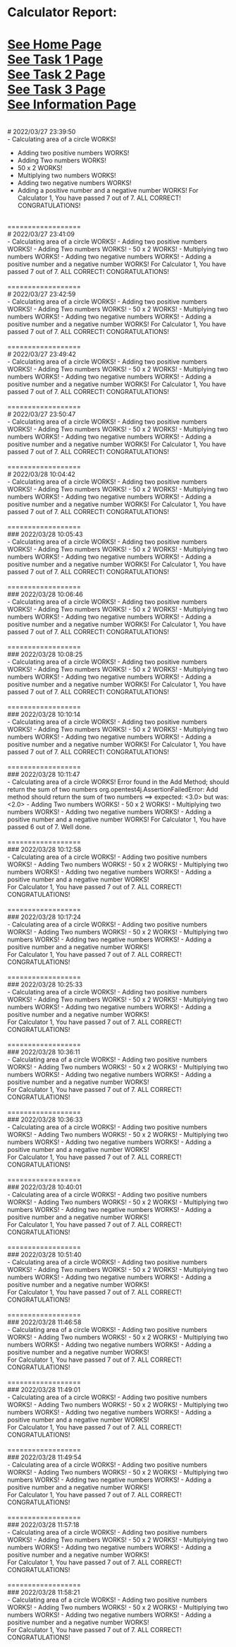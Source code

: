 # Calculator Report:
[See Home Page](README.md)<br/>
[See Task 1 Page](/Task1.md)<br/>
[See Task 2 Page](/Task2.md)<br/>
[See Task 3 Page](/Task3.md)<br/>
[See Information Page](/Info.md)<br/>
==================
 <br> # 2022/03/27 23:39:50 
 <br> - Calculating area of a circle WORKS! 
 - Adding two positive numbers WORKS! 
 - Adding Two numbers WORKS! 
 - 50 x 2 WORKS! 
 - Multiplying two numbers WORKS! 
 - Adding two negative numbers WORKS! 
 - Adding a positive number and a negative number WORKS! 
For Calculator 1, You have passed 7 out of 7. ALL CORRECT! CONGRATULATIONS!
 <br>
==================
 <br> # 2022/03/27 23:41:09 
 <br> - Calculating area of a circle WORKS! 
 - Adding two positive numbers WORKS! 
 - Adding Two numbers WORKS! 
 - 50 x 2 WORKS! 
 - Multiplying two numbers WORKS! 
 - Adding two negative numbers WORKS! 
 - Adding a positive number and a negative number WORKS! 
For Calculator 1, You have passed 7 out of 7. ALL CORRECT! CONGRATULATIONS!
 <br><br> 
==================<br>
# 2022/03/27 23:42:59 
 <br> - Calculating area of a circle WORKS! 
 - Adding two positive numbers WORKS! 
 - Adding Two numbers WORKS! 
 - 50 x 2 WORKS! 
 - Multiplying two numbers WORKS! 
 - Adding two negative numbers WORKS! 
 - Adding a positive number and a negative number WORKS! 
For Calculator 1, You have passed 7 out of 7. ALL CORRECT! CONGRATULATIONS!
 <br><br> 
==================<br>
# 2022/03/27 23:49:42 
 <br> - Calculating area of a circle WORKS! 
 - Adding two positive numbers WORKS! 
 - Adding Two numbers WORKS! 
 - 50 x 2 WORKS! 
 - Multiplying two numbers WORKS! 
 - Adding two negative numbers WORKS! 
 - Adding a positive number and a negative number WORKS! 
For Calculator 1, You have passed 7 out of 7. ALL CORRECT! CONGRATULATIONS!
 <br><br> 
==================
<br># 2022/03/27 23:50:47 
 <br> - Calculating area of a circle WORKS! 
 - Adding two positive numbers WORKS! 
 - Adding Two numbers WORKS! 
 - 50 x 2 WORKS! 
 - Multiplying two numbers WORKS! 
 - Adding two negative numbers WORKS! 
 - Adding a positive number and a negative number WORKS! 
For Calculator 1, You have passed 7 out of 7. ALL CORRECT! CONGRATULATIONS!
 <br><br> 
==================
<br># 2022/03/28 10:04:42 
 <br> - Calculating area of a circle WORKS! 
 - Adding two positive numbers WORKS! 
 - Adding Two numbers WORKS! 
 - 50 x 2 WORKS! 
 - Multiplying two numbers WORKS! 
 - Adding two negative numbers WORKS! 
 - Adding a positive number and a negative number WORKS! 
For Calculator 1, You have passed 7 out of 7. ALL CORRECT! CONGRATULATIONS!
 <br><br> 
==================
<br>
### 2022/03/28 10:05:43 
 <br> - Calculating area of a circle WORKS! 
 - Adding two positive numbers WORKS! 
 - Adding Two numbers WORKS! 
 - 50 x 2 WORKS! 
 - Multiplying two numbers WORKS! 
 - Adding two negative numbers WORKS! 
 - Adding a positive number and a negative number WORKS! 
For Calculator 1, You have passed 7 out of 7. ALL CORRECT! CONGRATULATIONS!
 <br><br> 
==================
<br>
### 2022/03/28 10:06:46 
 <br> - Calculating area of a circle WORKS! 
 - Adding two positive numbers WORKS! 
 - Adding Two numbers WORKS! 
 - 50 x 2 WORKS! 
 - Multiplying two numbers WORKS! 
 - Adding two negative numbers WORKS! 
 - Adding a positive number and a negative number WORKS! 
For Calculator 1, You have passed 7 out of 7. ALL CORRECT! CONGRATULATIONS!
 <br><br> 
==================
<br>
### 2022/03/28 10:08:25 
 <br>
 - Calculating area of a circle WORKS! 
 - Adding two positive numbers WORKS! 
 - Adding Two numbers WORKS! 
 - 50 x 2 WORKS! 
 - Multiplying two numbers WORKS! 
 - Adding two negative numbers WORKS! 
 - Adding a positive number and a negative number WORKS! 
For Calculator 1, You have passed 7 out of 7. ALL CORRECT! CONGRATULATIONS!
 <br><br> 
==================
<br>
### 2022/03/28 10:10:14 
 <br>
 - Calculating area of a circle WORKS! 
 - Adding two positive numbers WORKS! 
 - Adding Two numbers WORKS! 
 - 50 x 2 WORKS! 
 - Multiplying two numbers WORKS! 
 - Adding two negative numbers WORKS! 
 - Adding a positive number and a negative number WORKS! 
For Calculator 1, You have passed 7 out of 7. ALL CORRECT! CONGRATULATIONS!
 <br><br> 
==================
<br>
### 2022/03/28 10:11:47 
 <br>
 - Calculating area of a circle WORKS! 
Error found in the Add Method;  should return the sum of two numbers 
org.opentest4j.AssertionFailedError: Add method should return the sum of two numbers ==> expected: <3.0> but was: <2.0>
 - Adding Two numbers WORKS! 
 - 50 x 2 WORKS! 
 - Multiplying two numbers WORKS! 
 - Adding two negative numbers WORKS! 
 - Adding a positive number and a negative number WORKS! 
For Calculator 1, You have passed 6 out of 7. Well done.
 <br><br> 
==================
<br>
### 2022/03/28 10:12:58 
 <br>
 - Calculating area of a circle WORKS! 
 - Adding two positive numbers WORKS! 
 - Adding Two numbers WORKS! 
 - 50 x 2 WORKS! 
 - Multiplying two numbers WORKS! 
 - Adding two negative numbers WORKS! 
 - Adding a positive number and a negative number WORKS! 

 <br>
For Calculator 1, You have passed 7 out of 7. ALL CORRECT! CONGRATULATIONS!
 <br><br> 
==================
<br>
### 2022/03/28 10:17:24 
 <br>
 - Calculating area of a circle WORKS! 
 - Adding two positive numbers WORKS! 
 - Adding Two numbers WORKS! 
 - 50 x 2 WORKS! 
 - Multiplying two numbers WORKS! 
 - Adding two negative numbers WORKS! 
 - Adding a positive number and a negative number WORKS! 

 <br>
For Calculator 1, You have passed 7 out of 7. ALL CORRECT! CONGRATULATIONS!
 <br><br> 
==================
<br>
### 2022/03/28 10:25:33 
 <br>
 - Calculating area of a circle WORKS! 
 - Adding two positive numbers WORKS! 
 - Adding Two numbers WORKS! 
 - 50 x 2 WORKS! 
 - Multiplying two numbers WORKS! 
 - Adding two negative numbers WORKS! 
 - Adding a positive number and a negative number WORKS! 

 <br>
For Calculator 1, You have passed 7 out of 7. ALL CORRECT! CONGRATULATIONS!
 <br><br> 
==================
<br>
### 2022/03/28 10:36:11 
 <br>
 - Calculating area of a circle WORKS! 
 - Adding two positive numbers WORKS! 
 - Adding Two numbers WORKS! 
 - 50 x 2 WORKS! 
 - Multiplying two numbers WORKS! 
 - Adding two negative numbers WORKS! 
 - Adding a positive number and a negative number WORKS! 

 <br>
For Calculator 1, You have passed 7 out of 7. ALL CORRECT! CONGRATULATIONS!
 <br><br> 
==================
<br>
### 2022/03/28 10:36:33 
 <br>
 - Calculating area of a circle WORKS! 
 - Adding two positive numbers WORKS! 
 - Adding Two numbers WORKS! 
 - 50 x 2 WORKS! 
 - Multiplying two numbers WORKS! 
 - Adding two negative numbers WORKS! 
 - Adding a positive number and a negative number WORKS! 

 <br>
For Calculator 1, You have passed 7 out of 7. ALL CORRECT! CONGRATULATIONS!
 <br><br> 
==================
<br>
### 2022/03/28 10:40:01 
 <br>
 - Calculating area of a circle WORKS! 
 - Adding two positive numbers WORKS! 
 - Adding Two numbers WORKS! 
 - 50 x 2 WORKS! 
 - Multiplying two numbers WORKS! 
 - Adding two negative numbers WORKS! 
 - Adding a positive number and a negative number WORKS! 

 <br>
For Calculator 1, You have passed 7 out of 7. ALL CORRECT! CONGRATULATIONS!
 <br><br> 
==================
<br>
### 2022/03/28 10:51:40 
 <br>
 - Calculating area of a circle WORKS! 
 - Adding two positive numbers WORKS! 
 - Adding Two numbers WORKS! 
 - 50 x 2 WORKS! 
 - Multiplying two numbers WORKS! 
 - Adding two negative numbers WORKS! 
 - Adding a positive number and a negative number WORKS! 

 <br>
For Calculator 1, You have passed 7 out of 7. ALL CORRECT! CONGRATULATIONS!
 <br><br> 
==================
<br>
### 2022/03/28 11:46:58 
 <br>
 - Calculating area of a circle WORKS! 
 - Adding two positive numbers WORKS! 
 - Adding Two numbers WORKS! 
 - 50 x 2 WORKS! 
 - Multiplying two numbers WORKS! 
 - Adding two negative numbers WORKS! 
 - Adding a positive number and a negative number WORKS! 

 <br>
For Calculator 1, You have passed 7 out of 7. ALL CORRECT! CONGRATULATIONS!
 <br><br> 
==================
<br>
### 2022/03/28 11:49:01 
 <br>
 - Calculating area of a circle WORKS! 
 - Adding two positive numbers WORKS! 
 - Adding Two numbers WORKS! 
 - 50 x 2 WORKS! 
 - Multiplying two numbers WORKS! 
 - Adding two negative numbers WORKS! 
 - Adding a positive number and a negative number WORKS! 

 <br>
For Calculator 1, You have passed 7 out of 7. ALL CORRECT! CONGRATULATIONS!
 <br><br> 
==================
<br>
### 2022/03/28 11:49:54 
 <br>
 - Calculating area of a circle WORKS! 
 - Adding two positive numbers WORKS! 
 - Adding Two numbers WORKS! 
 - 50 x 2 WORKS! 
 - Multiplying two numbers WORKS! 
 - Adding two negative numbers WORKS! 
 - Adding a positive number and a negative number WORKS! 

 <br>
For Calculator 1, You have passed 7 out of 7. ALL CORRECT! CONGRATULATIONS!
 <br><br> 
==================
<br>
### 2022/03/28 11:57:18 
 <br>
 - Calculating area of a circle WORKS! 
 - Adding two positive numbers WORKS! 
 - Adding Two numbers WORKS! 
 - 50 x 2 WORKS! 
 - Multiplying two numbers WORKS! 
 - Adding two negative numbers WORKS! 
 - Adding a positive number and a negative number WORKS! 

 <br>
For Calculator 1, You have passed 7 out of 7. ALL CORRECT! CONGRATULATIONS!
 <br><br> 
==================
<br>
### 2022/03/28 11:58:21 
 <br>
 - Calculating area of a circle WORKS! 
 - Adding two positive numbers WORKS! 
 - Adding Two numbers WORKS! 
 - 50 x 2 WORKS! 
 - Multiplying two numbers WORKS! 
 - Adding two negative numbers WORKS! 
 - Adding a positive number and a negative number WORKS! 

 <br>
For Calculator 1, You have passed 7 out of 7. ALL CORRECT! CONGRATULATIONS!
 <br>